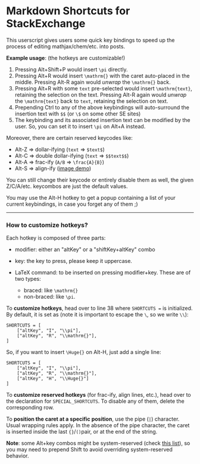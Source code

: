 # Markdown Shortcuts for StackExchange

This userscript gives users some quick key bindings to speed up the process of editing mathjax/chem/etc. into posts.

**Example usage**: (the hotkeys are customizable!)

1. Pressing Alt+Shift+P would insert `\pi` directly.
2. Pressing Alt+R would insert `\mathrm{}` with the caret auto-placed in the middle. Pressing Alt-R again would _unwrap_ the `\mathrm{}` back.
3. Pressing Alt+R with some `text` pre-selected would insert `\mathrm{text}`, retaining the selection on the text. Pressing Alt-R again would _unwrap_ the `\mathrm{text}` back to `text`, retaining the selection on text.
4. Prepending Ctrl to any of the above keybindings will auto-surround the insertion text with `$$` (or `\$` on some other SE sites)
5. The keybinding and its associated insertion text can be modified by the user. So, you can set it to insert `\pi` on Alt+A instead.

Moreover, there are certain reserved keycodes like:

-   Alt-Z => dollar-ifying (`text` => `$text$`)
-   Alt-C => double dollar-ifying (`text` => `$$text$$`)
-   Alt-A => frac-ify (`A/B` => `\frac{A}{B}`)
-   Alt-S => align-ify ([image demo](https://i.stack.imgur.com/RmWFQ.png))

You can still change their keycode or entirely disable them as well, the given Z/C/A/etc. keycombos are just the default values.

You may use the Alt-H hotkey to get a popup containing a list of your current keybindings, in case you forget any of them ;)

---

### **How to customize hotkeys?**

Each hotkey is composed of three parts:

-   modifier: either an "altKey" or a "shiftKey+altKey" combo
-   key: the key to press, please keep it uppercase.
-   LaTeX command: to be inserted on pressing modifier+key. These are of two types:

    -   braced: like `\mathrm{}`
    -   non-braced: like `\pi`.

To **customize hotkeys**, head over to line 38 where `SHORTCUTS =` is initialized. By default, it is set as (note it is important to escape the `\`, so we write `\\`):

    SHORTCUTS = [
        ["altKey", "I", "\\pi"],
    	["altKey", "R", "\\mathrm{}"],
    ]

So, if you want to insert `\Huge{}` on Alt-H, just add a single line:

    SHORTCUTS = [
        ["altKey", "I", "\\pi"],
    	["altKey", "R", "\\mathrm{}"],
        ["altKey", "H", "\\Huge{}"]
    ]

To **customize reserved hotkeys** (for frac-ify, align lines, etc.), head over to the declaration for `SPECIAL_SHORTCUTS`. To disable any of them, delete the corresponding row.

To **position the caret at a specific position**, use the pipe (`|`) character. Usual wrapping rules apply. In the absence of the pipe character, the caret is inserted inside the last `{}`/`()`pair, or at the end of the string.

**Note**: some Alt+key combos might be system-reserved (check [this list](https://en.wikipedia.org/wiki/Table_of_keyboard_shortcuts)), so you may need to prepend Shift to avoid overriding system-reserved behavior.
